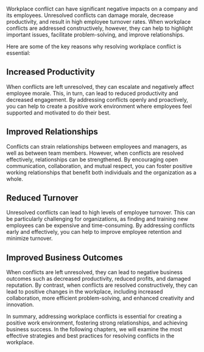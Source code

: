 

Workplace conflict can have significant negative impacts on a company and its employees. Unresolved conflicts can damage morale, decrease productivity, and result in high employee turnover rates. When workplace conflicts are addressed constructively, however, they can help to highlight important issues, facilitate problem-solving, and improve relationships.

Here are some of the key reasons why resolving workplace conflict is essential:

## Increased Productivity

When conflicts are left unresolved, they can escalate and negatively affect employee morale. This, in turn, can lead to reduced productivity and decreased engagement. By addressing conflicts openly and proactively, you can help to create a positive work environment where employees feel supported and motivated to do their best.

## Improved Relationships

Conflicts can strain relationships between employees and managers, as well as between team members. However, when conflicts are resolved effectively, relationships can be strengthened. By encouraging open communication, collaboration, and mutual respect, you can foster positive working relationships that benefit both individuals and the organization as a whole.

## Reduced Turnover

Unresolved conflicts can lead to high levels of employee turnover. This can be particularly challenging for organizations, as finding and training new employees can be expensive and time-consuming. By addressing conflicts early and effectively, you can help to improve employee retention and minimize turnover.

## Improved Business Outcomes

When conflicts are left unresolved, they can lead to negative business outcomes such as decreased productivity, reduced profits, and damaged reputation. By contrast, when conflicts are resolved constructively, they can lead to positive changes in the workplace, including increased collaboration, more efficient problem-solving, and enhanced creativity and innovation.

In summary, addressing workplace conflicts is essential for creating a positive work environment, fostering strong relationships, and achieving business success. In the following chapters, we will examine the most effective strategies and best practices for resolving conflicts in the workplace.
